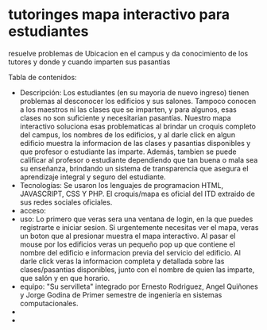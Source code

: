 # tutoringes mapa interactivo para estudiantes
resuelve problemas de Ubicacion en el campus y da conocimiento de los tutores y donde y cuando imparten sus pasantias

Tabla de contenidos:
- Descripción: Los estudiantes (en su mayoria de nuevo ingreso) tienen problemas al desconocer los edificios y sus salones. Tampoco conocen a los maestros ni las clases que se imparten, y para algunos, esas clases no son suficiente y necesitarian pasantías. Nuestro mapa interactivo soluciona esas problematicas al brindar un croquis completo del campus, los nombres de los edificios, y al darle click en algun edificio muestra la informacion de las clases y pasantias disponibles y que profesor o estudiante las imparte. Además, tambien se puede calificar al profesor o estudiante dependiendo que tan buena o mala sea su enseñanza, brindando un sistema de transparencia que asegura el aprendizaje integral y seguro del estudiante. 
- Tecnologías: Se usaron los lenguajes de programacion HTML, JAVASCRIPT, CSS Y PHP. El croquis/mapa es oficial del ITD extraido de sus redes sociales oficiales.
- acceso:
- uso: Lo primero que veras sera una ventana de login, en la que puedes registrarte e iniciar sesion. Si urgentemente necesitas ver el mapa, veras un boton que al presionar muestra el mapa interactivo. Al pasar el mouse por los edificios veras un pequeño pop up que contiene el nombre del edificio e informacion previa del servicio del edificio. Al darle click veras la informacion completa y detallada sobre las clases/pasantias disponibles, junto con el nombre de quien las imparte, que salón y en que horario.
- equipo: "Su servilleta" integrado por Ernesto Rodriguez, Angel Quiñones y Jorge Godina de Primer semestre de ingeniería en sistemas computacionales.
- 
- 
